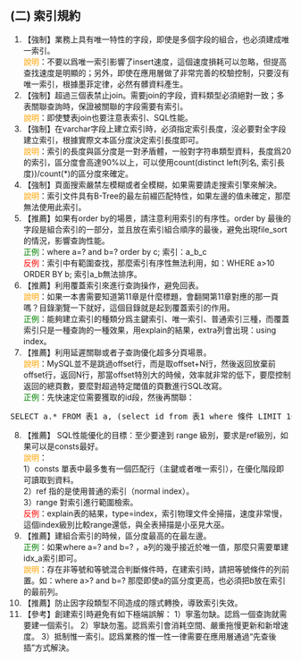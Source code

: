 ## (二) 索引規約
1. 【強制】業務上具有唯一特性的字段，即使是多個字段的組合，也必須建成唯一索引。 
<br><span style="color:orange">說明</span>：不要以爲唯一索引影響了insert速度，這個速度損耗可以忽略，但提高查找速度是明顯的；另外，即使在應用層做了非常完善的校驗控制，只要沒有唯一索引，根據墨菲定律，必然有髒資料產生。 
2. 【強制】超過三個表禁止join。需要join的字段，資料類型必須絕對一致；多表關聯查詢時，保證被關聯的字段需要有索引。 
<br><span style="color:orange">說明</span>：即使雙表join也要注意表索引、SQL性能。 
3. 【強制】在varchar字段上建立索引時，必須指定索引長度，沒必要對全字段建立索引，根據實際文本區分度決定索引長度即可。 
<br><span style="color:orange">說明</span>：索引的長度與區分度是一對矛盾體，一般對字符串類型資料，長度爲20的索引，區分度會高達90%以上，可以使用count(distinct left(列名, 索引長度))/count(*)的區分度來確定。 
4. 【強制】頁面搜索嚴禁左模糊或者全模糊，如果需要請走搜索引擎來解決。 
<br><span style="color:orange">說明</span>：索引文件具有B-Tree的最左前綴匹配特性，如果左邊的值未確定，那麼無法使用此索引。
5. 【推薦】如果有order by的場景，請注意利用索引的有序性。order by 最後的字段是組合索引的一部分，並且放在索引組合順序的最後，避免出現file_sort的情況，影響查詢性能。 
<br><span style="color:green">正例</span>：where a=? and b=? order by c; 索引：a_b_c 
<br><span style="color:red">反例</span>：索引中有範圍查找，那麼索引有序性無法利用，如：WHERE a>10 ORDER BY b; 索引a_b無法排序。 
6. 【推薦】利用覆蓋索引來進行查詢操作，避免回表。 
<br><span style="color:orange">說明</span>：如果一本書需要知道第11章是什麼標題，會翻開第11章對應的那一頁嗎？目錄瀏覽一下就好，這個目錄就是起到覆蓋索引的作用。 
<br><span style="color:green">正例</span>：能夠建立索引的種類分爲主鍵索引、唯一索引、普通索引三種，而覆蓋索引只是一種查詢的一種效果，用explain的結果，extra列會出現：using index。 
7. 【推薦】利用延遲關聯或者子查詢優化超多分頁場景。 <br><span style="color:orange">說明</span>：MySQL並不是跳過offset行，而是取offset+N行，然後返回放棄前offset行，返回N行，那當offset特別大的時候，效率就非常的低下，要麼控制返回的總頁數，要麼對超過特定閾值的頁數進行SQL改寫。 
<br><span style="color:green">正例</span>：先快速定位需要獲取的id段，然後再關聯：       
<pre>SELECT a.* FROM 表1 a, (select id from 表1 where 條件 LIMIT 100000,20 ) b where a.id=b.id </pre>
8. 【推薦】 SQL性能優化的目標：至少要達到 range 級別，要求是ref級別，如果可以是consts最好。 
<br><span style="color:orange">說明</span>：  
1）consts 單表中最多隻有一個匹配行（主鍵或者唯一索引），在優化階段即可讀取到資料。  
2）ref 指的是使用普通的索引（normal index）。  
3）range 對索引進行範圍檢索。 <br><span style="color:red">反例</span>：explain表的結果，type=index，索引物理文件全掃描，速度非常慢，這個index級別比較range還低，與全表掃描是小巫見大巫。 
9. 【推薦】建組合索引的時候，區分度最高的在最左邊。 <br><span style="color:green">正例</span>：如果where a=? and b=? ，a列的幾乎接近於唯一值，那麼只需要單建idx_a索引即可。 
<br><span style="color:orange">說明</span>：存在非等號和等號混合判斷條件時，在建索引時，請把等號條件的列前置。如：where a>? and b=? 那麼即使a的區分度更高，也必須把b放在索引的最前列。 
10. 【推薦】防止因字段類型不同造成的隱式轉換，導致索引失效。 
11. 【參考】創建索引時避免有如下極端誤解：  1）寧濫勿缺。認爲一個查詢就需要建一個索引。  2）寧缺勿濫。認爲索引會消耗空間、嚴重拖慢更新和新增速度。  3）抵制惟一索引。認爲業務的惟一性一律需要在應用層通過“先查後插”方式解決。 